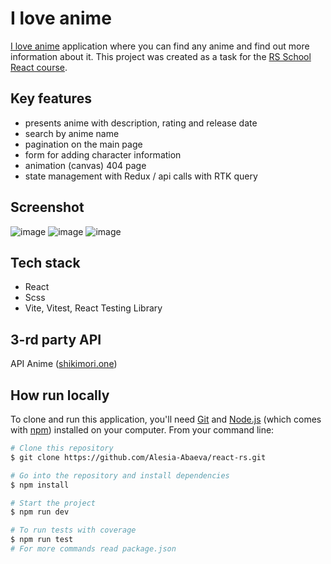 # I love anime

[I love anime](https://iloveanime-rs.netlify.app/) application where you can find any anime and find out more information about it. This project was created as a task for the [RS School React course](https://rs.school/react/).

## Key features

- presents anime with description, rating and release date
- search by anime name
- pagination on the main page
- form for adding character information
- animation (canvas) 404 page
- state management with Redux / api calls with RTK query

## Screenshot

![image](https://user-images.githubusercontent.com/101274979/232251402-f7ba434d-3056-4324-ba7a-f6dcc3843d44.png)
![image](https://user-images.githubusercontent.com/101274979/232251420-d7f32a68-9915-4325-b3ff-25e2c6ffea9f.png)
![image](https://user-images.githubusercontent.com/101274979/232251441-a4d7db8b-cbc6-4cfe-be18-7de00fd39f83.png)

## Tech stack

- React
- Scss
- Vite, Vitest, React Testing Library

## 3-rd party API

API Anime ([shikimori.one](https://shikimori.one/api/doc/1.0/animes/show))

## How run locally

To clone and run this application, you'll need [Git](https://git-scm.com) and [Node.js](https://nodejs.org/en/download/) (which comes with [npm](http://npmjs.com)) installed on your computer. From your command line:

```bash
# Clone this repository
$ git clone https://github.com/Alesia-Abaeva/react-rs.git

# Go into the repository and install dependencies
$ npm install

# Start the project
$ npm run dev

# To run tests with coverage
$ npm run test
# For more commands read package.json
```
